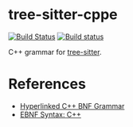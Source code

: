 tree-sitter-cppe
==================

[![Build Status](https://travis-ci.org/tree-sitter/tree-sitter-cpp.svg?branch=master)](https://travis-ci.org/tree-sitter/tree-sitter-cpp)
[![Build status](https://ci.appveyor.com/api/projects/status/fbj5gq4plxaiakiw/branch/master?svg=true)](https://ci.appveyor.com/project/maxbrunsfeld/tree-sitter-cpp/branch/master)

C++ grammar for [tree-sitter](https://github.com/tree-sitter/tree-sitter).

# References

* [Hyperlinked C++ BNF Grammar](http://www.nongnu.org/hcb/)
* [EBNF Syntax: C++](http://www.externsoft.ch/download/cpp-iso.html)

